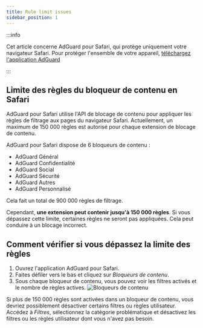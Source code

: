 ```yaml
---
title: Rule limit issues
sidebar_position: 1
---
```


:::info

Cet article concerne AdGuard pour Safari, qui protège uniquement votre navigateur Safari. Pour protéger l'ensemble de votre appareil, [téléchargez l'application AdGuard](https://agrd.io/download-kb-adblock)

:::

## Limite des règles du bloqueur de contenu en Safari

AdGuard pour Safari utilise l'API de blocage de contenu pour appliquer les règles de filtrage aux pages du navigateur Safari. Actuellement, un maximum de 150 000 règles est autorisé pour chaque extension de blocage de contenu.

AdGuard pour Safari dispose de 6 bloqueurs de contenu :

- AdGuard Général
- AdGuard Confidentialité
- AdGuard Social
- AdGuard Sécurité
- AdGuard Autres
- AdGuard Personnalisé

Cela fait un total de 900 000 règles de filtrage.

Cependant, **une extension peut contenir jusqu'à 150 000 règles**. Si vous dépassez cette limite, certaines règles ne seront pas appliquées. Cela peut conduire à un blocage incorrect.

## Comment vérifier si vous dépassez la limite des règles

1. Ouvrez l'application AdGuard pour Safari.
2. Faites défiler vers le bas et cliquez sur _Bloqueurs de contenu_.
3. Sous chaque bloqueur de contenu, vous pouvez voir les filtres activés et le nombre de règles actives.
   ![Bloqueurs de contenu](https://cdn.adtidy.org/content/Kb/ad_blocker/safari/adg-safari-cb.png)

Si plus de 150 000 règles sont activées dans un bloqueur de contenu, vous devriez possiblement désactiver certains filtres ou règles utilisateur. Accédez à _Filtres_, sélectionnez la catégorie problématique et désactivez les filtres ou les règles utilisateur dont vous n'avez pas besoin.
